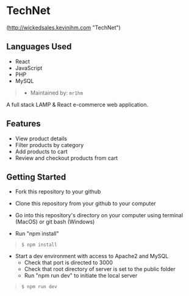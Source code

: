 TechNet
======

(http://wickedsales.kevinihm.com "TechNet")

## Languages Used

- React
- JavaScript
- PHP
- MySQL

> - Maintained by: `mr1hm`

A full stack LAMP & React e-commerce web application.

## Features

- View product details
- Filter products by category
- Add products to cart
- Review and checkout products from cart

## Getting Started

- Fork this repository to your github
- Clone this repository from your github to your computer
- Go into this repository's directory on your computer using terminal (MacOS) or git bash (Windows)

- Run "npm install"
> `$ npm install`

- Start a dev environment with access to Apache2 and MySQL
  - Check that port is directed to 3000
  - Check that root directory of server is set to the public folder
  - Run "npm run dev" to initiate the local server
> `$ npm run dev`
